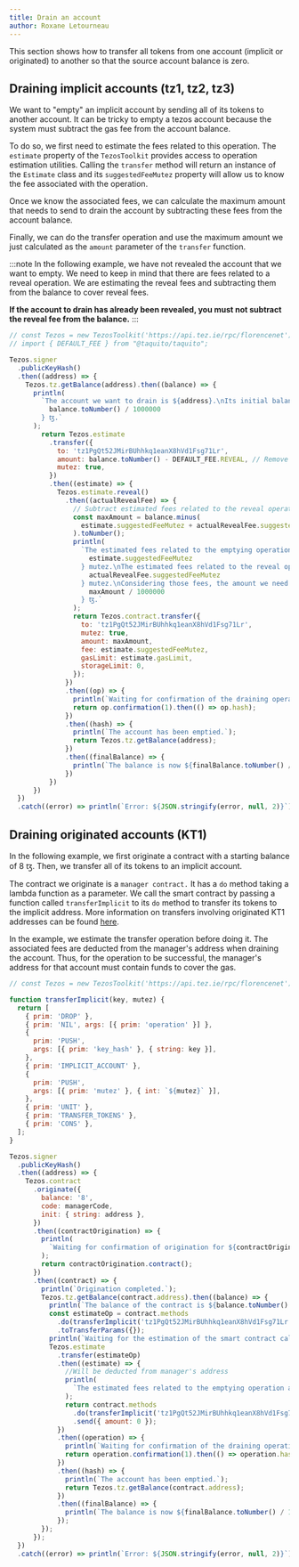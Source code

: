 ```yaml
---
title: Drain an account
author: Roxane Letourneau
---
```


This section shows how to transfer all tokens from one account (implicit or originated) to another so that the source account balance is zero.

## Draining implicit accounts (tz1, tz2, tz3)

We want to "empty" an implicit account by sending all of its tokens to another account. It can be tricky to empty a tezos account because the system must subtract the gas fee from the account balance.

To do so, we first need to estimate the fees related to this operation. The `estimate` property of the `TezosToolkit` provides access to operation estimation utilities. Calling the `transfer` method will return an instance of the `Estimate` class and its `suggestedFeeMutez` property will allow us to know the fee associated with the operation.

Once we know the associated fees, we can calculate the maximum amount that needs to send to drain the account by subtracting these fees from the account balance.

Finally, we can do the transfer operation and use the maximum amount we just calculated as the `amount` parameter of the `transfer` function.

:::note
In the following example, we have not revealed the account that we want to empty. We need to keep in mind that there are fees related to a reveal operation. We are estimating the reveal fees and subtracting them from the balance to cover reveal fees.

**If the account to drain has already been revealed, you must not subtract the reveal fee from the balance.**
:::

```js live noInline
// const Tezos = new TezosToolkit('https://api.tez.ie/rpc/florencenet');
// import { DEFAULT_FEE } from "@taquito/taquito";

Tezos.signer
  .publicKeyHash()
  .then((address) => {
    Tezos.tz.getBalance(address).then((balance) => {
      println(
        `The account we want to drain is ${address}.\nIts initial balance is ${
          balance.toNumber() / 1000000
        } ꜩ.`
      );
        return Tezos.estimate
          .transfer({
            to: 'tz1PgQt52JMirBUhhkq1eanX8hVd1Fsg71Lr',
            amount: balance.toNumber() - DEFAULT_FEE.REVEAL, // Remove default reveal fee
            mutez: true,
          })
          .then((estimate) => {
            Tezos.estimate.reveal()
              .then((actualRevealFee) => {
                // Subtract estimated fees related to the reveal operation
                const maxAmount = balance.minus(
                  estimate.suggestedFeeMutez + actualRevealFee.suggestedFeeMutez
                ).toNumber();
                println(
                  `The estimated fees related to the emptying operation are ${
                    estimate.suggestedFeeMutez
                  } mutez.\nThe estimated fees related to the reveal operation are ${
                    actualRevealFee.suggestedFeeMutez
                  } mutez.\nConsidering those fees, the amount we need to send to empty the account is ${
                    maxAmount / 1000000
                  } ꜩ.`
                );
                return Tezos.contract.transfer({
                  to: 'tz1PgQt52JMirBUhhkq1eanX8hVd1Fsg71Lr',
                  mutez: true,
                  amount: maxAmount,
                  fee: estimate.suggestedFeeMutez,
                  gasLimit: estimate.gasLimit,
                  storageLimit: 0,
                });
              })
              .then((op) => {
                println(`Waiting for confirmation of the draining operation...`);
                return op.confirmation(1).then(() => op.hash);
              })
              .then((hash) => {
                println(`The account has been emptied.`);
                return Tezos.tz.getBalance(address);
              })
              .then((finalBalance) => {
                println(`The balance is now ${finalBalance.toNumber() / 1000000} ꜩ.`);
              })
          })
      })
  })
  .catch((error) => println(`Error: ${JSON.stringify(error, null, 2)}`));
```

## Draining originated accounts (KT1)

In the following example, we first originate a contract with a starting balance of 8 ꜩ. Then, we transfer all of its tokens to an implicit account.

The contract we originate is a `manager contract.` It has a `do` method taking a lambda function as a parameter. We call the smart contract by passing a function called `transferImplicit` to its `do` method to transfer its tokens to the implicit address. More information on transfers involving originated KT1 addresses can be found [here](https://tezostaquito.io/docs/making_transfers#transfers-involving-originated-kt1-addresses).

In the example, we estimate the transfer operation before doing it. The associated fees are deducted from the manager's address when draining the account. Thus, for the operation to be successful, the manager's address for that account must contain funds to cover the gas.

```js live noInline
// const Tezos = new TezosToolkit('https://api.tez.ie/rpc/florencenet');

function transferImplicit(key, mutez) {
  return [
    { prim: 'DROP' },
    { prim: 'NIL', args: [{ prim: 'operation' }] },
    {
      prim: 'PUSH',
      args: [{ prim: 'key_hash' }, { string: key }],
    },
    { prim: 'IMPLICIT_ACCOUNT' },
    {
      prim: 'PUSH',
      args: [{ prim: 'mutez' }, { int: `${mutez}` }],
    },
    { prim: 'UNIT' },
    { prim: 'TRANSFER_TOKENS' },
    { prim: 'CONS' },
  ];
}

Tezos.signer
  .publicKeyHash()
  .then((address) => {
    Tezos.contract
      .originate({
        balance: '8',
        code: managerCode,
        init: { string: address },
      })
      .then((contractOrigination) => {
        println(
          `Waiting for confirmation of origination for ${contractOrigination.contractAddress}...`
        );
        return contractOrigination.contract();
      })
      .then((contract) => {
        println(`Origination completed.`);
        Tezos.tz.getBalance(contract.address).then((balance) => {
          println(`The balance of the contract is ${balance.toNumber() / 1000000} ꜩ.`);
          const estimateOp = contract.methods
            .do(transferImplicit('tz1PgQt52JMirBUhhkq1eanX8hVd1Fsg71Lr', balance.toNumber()))
            .toTransferParams({});
          println(`Waiting for the estimation of the smart contract call...`);
          Tezos.estimate
            .transfer(estimateOp)
            .then((estimate) => {
              //Will be deducted from manager's address
              println(
                `The estimated fees related to the emptying operation are ${estimate.suggestedFeeMutez} mutez.`
              );
              return contract.methods
                .do(transferImplicit('tz1PgQt52JMirBUhhkq1eanX8hVd1Fsg71Lr', balance.toNumber()))
                .send({ amount: 0 });
            })
            .then((operation) => {
              println(`Waiting for confirmation of the draining operation...`);
              return operation.confirmation(1).then(() => operation.hash);
            })
            .then((hash) => {
              println(`The account has been emptied.`);
              return Tezos.tz.getBalance(contract.address);
            })
            .then((finalBalance) => {
              println(`The balance is now ${finalBalance.toNumber() / 1000000} ꜩ.`);
            });
        });
      });
  })
  .catch((error) => println(`Error: ${JSON.stringify(error, null, 2)}`));
```
